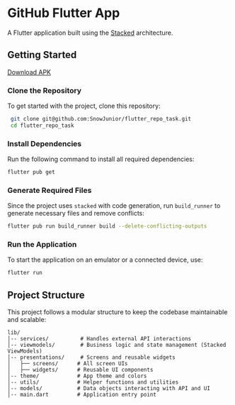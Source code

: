 # GitHub Flutter App

A Flutter application built using the [Stacked](https://pub.dev/packages/stacked) architecture.

## Getting Started

[Download APK](https://www.dropbox.com/scl/fi/3kkcqymo2qj8rkkkmomui/app-release.apk?rlkey=n36vf951c9jf127tcpcfx2uo6&st=ji2p26ve&dl=0)

### Clone the Repository
To get started with the project, clone this repository:
```sh
 git clone git@github.com:SnowJunior/flutter_repo_task.git
 cd flutter_repo_task
```

### Install Dependencies
Run the following command to install all required dependencies:
```sh
flutter pub get
```

### Generate Required Files
Since the project uses `stacked` with code generation, run `build_runner` to generate necessary files and remove conflicts:
```sh
flutter pub run build_runner build --delete-conflicting-outputs
```

### Run the Application
To start the application on an emulator or a connected device, use:
```sh
flutter run
```

## Project Structure
This project follows a modular structure to keep the codebase maintainable and scalable:

```
lib/
│-- services/          # Handles external API interactions
│-- viewmodels/        # Business logic and state management (Stacked ViewModels)
│-- presentations/     # Screens and reusable widgets
│   ├── screens/      # All screen UIs
│   ├── widgets/      # Reusable UI components
│-- theme/            # App theme and colors
│-- utils/            # Helper functions and utilities
│-- models/           # Data objects interacting with API and UI
│-- main.dart         # Application entry point
```

